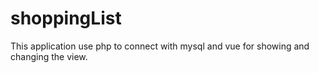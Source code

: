 # shoppingList
This application use php to connect with mysql and vue for showing and changing the view. 
